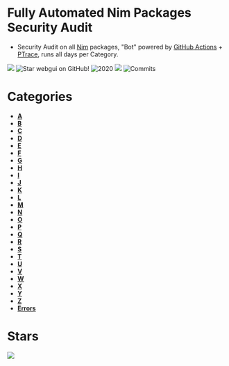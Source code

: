 # Fully Automated Nim Packages Security Audit

- Security Audit on all [Nim](http://nim-lang.org) packages, "Bot" powered by [GitHub Actions](https://github.com/features/actions) + [PTrace](https://en.wikipedia.org/wiki/Ptrace), runs all days per Category.

![](https://img.shields.io/github/languages/top/juancarlospaco/nim_packages_security_audit?style=for-the-badge)
![](https://img.shields.io/github/stars/juancarlospaco/nim_packages_security_audit?style=for-the-badge "Star webgui on GitHub!")
![](https://img.shields.io/maintenance/yes/2020?style=for-the-badge "2020")
![](https://img.shields.io/github/languages/code-size/juancarlospaco/nim_packages_security_audit?style=for-the-badge)
![](https://img.shields.io/github/last-commit/juancarlospaco/nim_packages_security_audit?style=for-the-badge "Commits")


# Categories

- [**A**](https://github.com/juancarlospaco/nim_packages_security_audit/tree/master/a 'A')
- [**B**](https://github.com/juancarlospaco/nim_packages_security_audit/tree/master/b 'B')
- [**C**](https://github.com/juancarlospaco/nim_packages_security_audit/tree/master/c 'C')
- [**D**](https://github.com/juancarlospaco/nim_packages_security_audit/tree/master/d 'D')
- [**E**](https://github.com/juancarlospaco/nim_packages_security_audit/tree/master/e 'E')
- [**F**](https://github.com/juancarlospaco/nim_packages_security_audit/tree/master/f 'F')
- [**G**](https://github.com/juancarlospaco/nim_packages_security_audit/tree/master/g 'G')
- [**H**](https://github.com/juancarlospaco/nim_packages_security_audit/tree/master/h 'H')
- [**I**](https://github.com/juancarlospaco/nim_packages_security_audit/tree/master/i 'I')
- [**J**](https://github.com/juancarlospaco/nim_packages_security_audit/tree/master/j 'J')
- [**K**](https://github.com/juancarlospaco/nim_packages_security_audit/tree/master/k 'K')
- [**L**](https://github.com/juancarlospaco/nim_packages_security_audit/tree/master/l 'L')
- [**M**](https://github.com/juancarlospaco/nim_packages_security_audit/tree/master/m 'M')
- [**N**](https://github.com/juancarlospaco/nim_packages_security_audit/tree/master/n 'N')
- [**O**](https://github.com/juancarlospaco/nim_packages_security_audit/tree/master/o 'O')
- [**P**](https://github.com/juancarlospaco/nim_packages_security_audit/tree/master/p 'P')
- [**Q**](https://github.com/juancarlospaco/nim_packages_security_audit/tree/master/q 'Q')
- [**R**](https://github.com/juancarlospaco/nim_packages_security_audit/tree/master/r 'R')
- [**S**](https://github.com/juancarlospaco/nim_packages_security_audit/tree/master/s 'S')
- [**T**](https://github.com/juancarlospaco/nim_packages_security_audit/tree/master/t 'T')
- [**U**](https://github.com/juancarlospaco/nim_packages_security_audit/tree/master/u 'U')
- [**V**](https://github.com/juancarlospaco/nim_packages_security_audit/tree/master/v 'V')
- [**W**](https://github.com/juancarlospaco/nim_packages_security_audit/tree/master/w 'W')
- [**X**](https://github.com/juancarlospaco/nim_packages_security_audit/tree/master/x 'X')
- [**Y**](https://github.com/juancarlospaco/nim_packages_security_audit/tree/master/y 'Y')
- [**Z**](https://github.com/juancarlospaco/nim_packages_security_audit/tree/master/z 'Z')
- [**Errors**](https://github.com/juancarlospaco/nim_packages_security_audit/tree/master/z 'Errors')


# Stars

![](https://starchart.cc/juancarlospaco/nim_packages_security_audit.svg)
